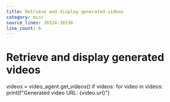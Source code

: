 ```yaml
---
title: Retrieve and display generated videos
category: misc
source_lines: 36524-36530
line_count: 6
---
```


# Retrieve and display generated videos
videos = video_agent.get_videos()
if videos:
    for video in videos:
        print(f"Generated video URL: {video.url}")

